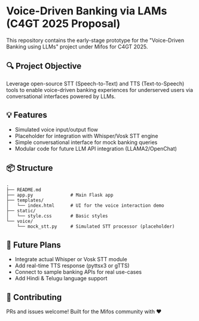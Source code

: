 # Voice-Driven Banking via LAMs (C4GT 2025 Proposal)

This repository contains the early-stage prototype for the "Voice-Driven Banking using LLMs" project under Mifos for C4GT 2025.

## 🔍 Project Objective

Leverage open-source STT (Speech-to-Text) and TTS (Text-to-Speech) tools to enable voice-driven banking experiences for underserved users via conversational interfaces powered by LLMs.

## 💡 Features

- Simulated voice input/output flow
- Placeholder for integration with Whisper/Vosk STT engine
- Simple conversational interface for mock banking queries
- Modular code for future LLM API integration (LLAMA2/OpenChat)

## 📦 Structure

```
.
├── README.md
├── app.py              # Main Flask app
├── templates/
│   └── index.html      # UI for the voice interaction demo
├── static/
│   └── style.css       # Basic styles
└── voice/
    └── mock_stt.py     # Simulated STT processor (placeholder)
```

## 🚀 Future Plans

- Integrate actual Whisper or Vosk STT module
- Add real-time TTS response (pyttsx3 or gTTS)
- Connect to sample banking APIs for real use-cases
- Add Hindi & Telugu language support

## 🤝 Contributing

PRs and issues welcome! Built for the Mifos community with ❤️